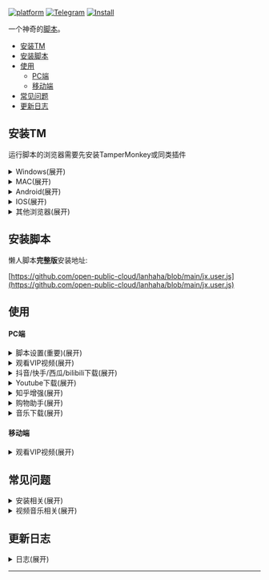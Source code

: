 [![platform](https://img.shields.io/badge/Platform-Windows%20%7C%20Mac%20%7C%20Android%20%7C%20IOS-red.svg)](https://github.com/open-public-cloud/lanhaha/blob/main/jx.user.js) [![Telegram](https://img.shields.io/badge/)](https://t.me/+sGo6ZZvy54wzYTll) [![Install](https://img.shields.io/badge/安装-005200)](https://github.com/open-public-cloud/lanhaha/blob/main/jx.user.js)


一个神奇的[脚本](https://github.com/open-public-cloud/lanhaha/blob/main/jx.user.js)。

- [安装TM](#安装tm)
- [安装脚本](#安装脚本)
- [使用](#使用)
    - [PC端](#pc端)
    - [移动端](#移动端)
- [常见问题](#常见问题)
- [更新日志](#更新日志)

## 安装TM

运行脚本的浏览器需要先安装TamperMonkey或同类插件

<details><summary>Windows(展开)</summary>
<p>

[Google Chrome](https://chrome.google.com/webstore/detail/tampermonkey/dhdgffkkebhmkfjojejmpbldmpobfkfo?hl=zh-CN) (需要科学上网)

[火狐 FireFox](https://addons.mozilla.org/zh-CN/firefox/addon/tampermonkey)

[微软 EDGE](https://microsoftedge.microsoft.com/addons/detail/iikmkjmpaadaobahmlepeloendndfphd?hl=zh-CN)
</p>
</details>
<details><summary>MAC(展开)</summary>
<p>

[MAC Safari](https://apps.apple.com/cn/app/tampermonkey/id1482490089)
</p>
</details>

<details><summary>Android(展开)</summary>
<p>

X浏览器和VIA浏览器自带插件，无需安装。

[Kiwi浏览器](https://chrome.google.com/webstore/detail/tampermonkey/dhdgffkkebhmkfjojejmpbldmpobfkfo?hl=zh-CN) (需要科学上网)

</p>
</details>

<details><summary>IOS(展开)</summary>
<p>

在 IOS 应用商店中搜索并安装 “拦截100” 或者 “stay”
</p>
</details>

<details><summary>其他浏览器(展开)</summary>
<p>

其他浏览器可在官方扩展市场搜索: “Tampermonkey”、“篡改猴”、“油猴”、“暴力猴”等脚本插件进行安装。

</p>
</details>

## 安装脚本
   
   懒人脚本**完整版**安装地址: 

   [https://github.com/open-public-cloud/lanhaha/blob/main/jx.user.js](https://github.com/open-public-cloud/lanhaha/blob/main/jx.user.js)

## 使用

#### PC端

<details><summary>脚本设置(重要)(展开)</summary>
<p>

![脚本设置](https://github.com/open-public-cloud/lanhaha/blob/main/img/jbsetup.jpg)

    浏览器打开任意视频网站，在右上角Tampermonkey中打开脚本设置。

</p>
</details>

<details><summary>观看VIP视频(展开)</summary>
<p>

![解析图标](https://github.com/open-public-cloud/lanhaha/blob/main/img/zhanwai.jpg)

    站内解析:
    1. 脚本“设置”-“解析设置”-“站外解析”调整为关闭状态
    2. 浏览任意单个视频，鼠标移动到左侧红色VIP图标上，弹出的窗口选择合适的线路点击即可在网页内播放。
   
    站外解析:
    3. 脚本“设置”-“解析设置”-“站外解析”调整为开启状态
    4. 浏览任意单个视频，鼠标移动到左侧红色VIP图标上，弹出的窗口选择合适的线路点击即可打开新页面播放。
   
    自定义线路:
    5. 脚本“设置”-“解析设置”-“解析线路”
    6. 编辑线路内容，每线路一行，线路名称和线路地址用半角逗号隔开。

</p>
</details>

<details><summary>抖音/快手/西瓜/bilibili下载(展开)</summary>
<p>

![抖音下载](https://github.com/open-public-cloud/lanhaha/blob/main/img/douyin.jpg)

    1. 在douyin.com/kuaishou.com/xigua.com/bilibili.com任意视频播放窗口的下方播放工具条找到下载按钮
    2. 选择对应的下载方式点击就可以下载
    3. 注意: 直接下载方式，越长的视频需要等待的时间越长。
    4. 注意: bilibili屏蔽了网页方式直接下载，这里可以安装IDM(Internet Download Manager)，在点击下载的同时唤醒IDM进行下载就能成功。

</p>
</details>
<details><summary>Youtube下载(展开)</summary>
<p>

    1. 鼠标移动到youtube.com任意视频播放窗口左侧红色VIP图标
    2. 选择对应的下载线路点击
    3. 在弹出的页面中点击下载。
</p>
</details>
<details><summary>知乎增强(展开)</summary>
<p>

    在脚本设置中开关相关功能。
</p>
</details>
<details><summary>购物助手(展开)</summary>
<p>

    1. 筛选仅显示淘宝: 在淘宝商品搜索页面，默认只有仅显示天猫，没有仅显示淘宝。脚本新增仅显示淘宝功能，勾选即可方便筛选商品。
    2. 显示隐藏优惠券: 淘宝、天猫、京东等商品页面立即购买上方显示隐藏优惠券。
</p>
</details>
<details><summary>音乐下载(展开)</summary>
<p>

    网易云音乐
    1. 点击任意一个音乐单曲(非歌单)
    2. 点击左侧VIP图标
    3. 在弹出的窗口中点下载。

    腾讯音乐
    1. 点击任意一个音乐单曲，点击播放
    2. 在播放页面点击左侧VIP图标
    3. 在弹出的窗口中点下载。
    
    酷狗/酷我音乐
    1. 点击任意一个音乐单曲，点击播放
    2. 在播放页面下方的进度条上找到下载按钮，点击下载。
  
    喜马拉雅
    单独下载:
    1. 点击任意一个音乐单曲，点击播放
    2. 在播放页面下方的进度条上找到下载按钮，点击下载。
    批量下载:
    1. 在音乐集的音乐列表左侧勾选需要下载的音乐
    2. 点击音乐集音乐列表右上方批量下载。
</p>
</details>

#### 移动端

<details><summary>观看VIP视频(展开)</summary>
<p>

![移动vip](https://github.com/open-public-cloud/lanhaha/blob/main/img/mobile.jpg)

    浏览任意单个视频，鼠标点击左侧红色VIP图标，在弹出的窗口选择合适的线路点击即可在网页内播放。
</p>
</details>

## 常见问题

<details><summary>安装相关(展开)</summary>
<p>

    不显示VIP图标怎么排查？
    1. 脚本只支持浏览器，不支持客户端，且只会在能起作用的页面显示。例如zhihu.com
    2. 点击浏览器右上角的Tampermonkey插件图标，查看是否为已启用状态。
    3. 点击浏览器右上角的Tampermonkey插件图标，在管理面板里关闭其他脚本，按F5刷新网页试试。
    4. 如果是360安全浏览器要切换到极速模式，另外不建议使用国产浏览器。
    5. 点击浏览器右上角的Tampermonkey插件图标，打开脚本的设置，查看图标设置是否正常，根据需要调整图标的位置并保存。
   
    safari浏览器怎么使用脚本？
    safari可以使用Tampermonkey，但是因为浏览器内核不一样，使用中可能会有问题。

    为什么我的浏览器点击安装脚本会下载一个文件，打开会提示编译错误？
    安装脚本前应该先安装Tampermonkey，点击安装脚本会自动安装到Tampermonkey里，如果已经安装Tampermonkey还出现这样的情况，重启试试，或者通过手动安装的方式安装。

    为什么已经卸载了脚本还会在视频网站左侧显示图标?
    检查该浏览器是否安装了暴力猴，Greasemonkey，AdGuard或者其他同类插件，可能是这些插件里也安装了脚本，删除这些插件里的脚本试试。

    电视上能不能用?
    正常情况不可以，有能力的可以自行研究。

    脚本弹出更新提示怎么办？
    脚本在发现新版本后会弹出更新提示。点击“忽略”则当天不会再有提示；点击“查看更新”并更新到最新版的脚本则不会再有提示。更新地址见本文最下方。

</p>
</details>

<details><summary>视频音乐相关(展开)</summary>
<p>

    为什么有的视频无法解析成功？
    脚本无法控制线路是否正常，不是所有线路100%能解析所有视频，视频无法解析属于正常情况，更换其他线路试试。另外有优质线路可以自行添加进脚本。

    为什么以前用的好好的现在不能用了？
    一般晚上用的人较多，线路会比较拥挤。另外如果大量重复点击解析，可能会被线路认为是恶意行为，造成IP被解析线路屏蔽，换其他线路或者换个IP试试。另外目前脚本支持自定义线路，个人有好的线路可自行添加。

    视频解析怎么看蓝光4K？
    视频解析的清晰度是各线路自己设置的，看不了蓝光4K。

    为什么手机看视频会有广告？
    脚本已经把手机端带广告的线路屏蔽了，但是有可能之前没广告的线路，后来又添加了广告，脚本会定期更换这部分线路。

    为什么B站视频下载打不开？
    脚本获取视频链接正常，但是B站屏蔽了浏览器直接下载视频，可以安装IDM(Internet Download Manager)，在点击下载的同时唤醒IDM进行下载就能成功。

    音乐/视频下载位置在哪？
    你的操作系统下载目录，或者浏览器单独设置文件下载目录，在浏览器设置的下载历史里可以找到文件。

    为什么有的音乐下载链接是空的？
    脚本的音乐下载功能是免客户端下载，也可以下载部分能在线听的歌曲，但无法下载收费歌曲。

    为什么下载音乐会变成播放音乐？
    因为现在的浏览器都会自动播放下载的mp3文件，复制播放音乐页面的地址，放到下载软件例如迅雷、idm中下载即可。

</p>
</details>

## 更新日志

<details><summary>日志(展开)</summary>
<p>

6.8.21
优化视频解析线路

6.8.19
优化快手下载按钮

6.8.18
优化视频解析线路

6.8.16
优化更新提示

6.8.13
修复知乎,b站,Youtube样式冲突

6.8.12
增加提醒更新内容

6.8.10
添加设置菜单foot内容
</p>
</details>

---

